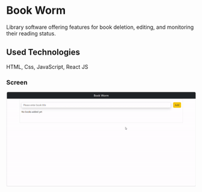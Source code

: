 # Book Worm

Library software offering features for book deletion, editing, and monitoring their reading status.

## Used Technologies

HTML, Css, JavaScript, React JS

### Screen

![](bookworm.gif)



